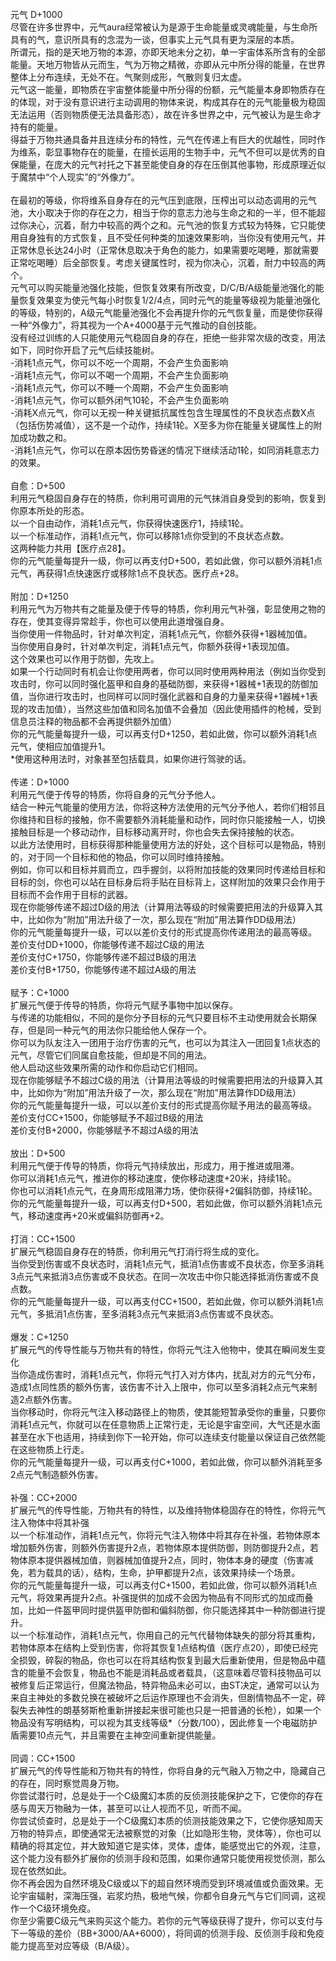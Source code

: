<title>元气</title>
<meta name="GENERATOR" content="WinCHM">
<meta http-equiv="Content-Type" content="text/html; charset=gb2312">
<br>元气 D+1000 
<br>尽管在许多世界中，元气aura经常被认为是源于生命能量或灵魂能量，与生命所具有的气，意识所具有的念混为一谈，但事实上元气具有更为深层的本质。 
<br>所谓元，指的是天地万物的本源，亦即天地未分之初，单一宇宙体系所含有的全部能量。天地万物皆从元而生，气为万物之精微，亦即从元中所分得的能量，在世界整体上分布连续，无处不在。气聚则成形，气散则复归太虚。 
<br>元气这一能量，即物质在宇宙整体能量中所分得的份额，元气能量本身即物质存在的体现，对于没有意识进行主动调用的物体来说，构成其存在的元气能量极为稳固无法运用（否则物质便无法具备形态），故在许多世界之中，元气被认为是生命才持有的能量。 
<br>得益于万物共通具备并且连续分布的特性，元气在传递上有巨大的优越性，同时作为维系，彰显事物存在的能量，在擅长运用的生物手中，元气不但可以是优秀的自保能量，在庞大的元气衬托之下甚至能使自身的存在压倒其他事物，形成原理近似于魔禁中“个人现实”的“外像力”。 
<br>
<br>在最初的等级，你将维系自身存在的元气压到底限，压榨出可以动态调用的元气池，大小取决于你的存在之力，相当于你的意志力池与生命之和的一半，但不能超过你决心，沉着，耐力中较高的两个之和。元气池的恢复方式较为特殊，它只能使用自身独有的方式恢复，且不受任何种类的加速效果影响，当你没有使用元气，并正常休息长达24小时（正常休息取决于角色的能力，如果需要吃喝睡，那就需要正常吃喝睡）后全部恢复。考虑关键属性时，视为你决心，沉着，耐力中较高的两个。 
<br>元气可以购买能量池强化技能，但恢复效果有所改变，D/C/B/A级能量池强化的能量恢复效果变为使元气每小时恢复1/2/4点，同时元气的能量等级视为能量池强化的等级，特别的，A级元气能量池强化不会再提升你的元气恢复量，而是使你获得一种“外像力”，将其视为一个A+4000基于元气推动的自创技能。 
<br>没有经过训练的人只能使用元气稳固自身的存在，拒绝一些非常次级的改变，用法如下，同时你开启了元气后续技能树。 
<br>-消耗1点元气，你可以不吃一个周期，不会产生负面影响 
<br>-消耗1点元气，你可以不喝一个周期，不会产生负面影响 
<br>-消耗1点元气，你可以不睡一个周期，不会产生负面影响 
<br>-消耗1点元气，你可以额外闭气10轮，不会产生负面影响 
<br>-消耗X点元气，你可以无视一种关键抵抗属性包含生理属性的不良状态点数X点（包括伤势减值），这不是一个动作，持续1轮。X至多为你在能量关键属性上的附加成功数之和。 
<br>-消耗1点元气，你可以在原本因伤势昏迷的情况下继续活动1轮，如同消耗意志力的效果。 
<br>
<br>自愈：D+500 
<br>利用元气稳固自身存在的特质，你利用可调用的元气抹消自身受到的影响，恢复到你原本所处的形态。 
<br>以一个自由动作，消耗1点元气，你获得快速医疗1，持续1轮。 
<br>以一个标准动作，消耗1点元气，你可以移除1点你受到的不良状态点数。 
<br>这两种能力共用【医疗点28】。 
<br>你的元气能量每提升一级，你可以再支付D+500，若如此做，你可以额外消耗1点元气，再获得1点快速医疗或移除1点不良状态。医疗点+28。 
<br>
<br>附加：D+1250 
<br>利用元气为万物共有之能量及便于传导的特质，你利用元气补强，彰显使用之物的存在，使其变得异常趁手，你也可以使用此道增强自身。 
<br>当你使用一件物品时，针对单次判定，消耗1点元气，你额外获得+1器械加值。 
<br>当你使用自身时，针对单次判定，消耗1点元气，你额外获得+1表现加值。 
<br>这个效果也可以作用于防御，先攻上。 
<br>如果一个行动同时有机会让你使用两者，你可以同时使用两种用法（例如当你受到攻击时，你可以同时强化盔甲和自身的基础防御，来获得+1器械+1表现的防御加值，当你进行攻击时，也同样可以同时强化武器和自身的力量来获得+1器械+1表现的攻击加值），当然这些加值和同名加值不会叠加（因此使用插件的枪械，受到信息员注释的物品都不会再提供额外加值） 
<br>你的元气能量每提升一级，可以再支付D+1250，若如此做，你可以额外消耗1点元气，使相应加值提升1。 
<br>*使用这种用法时，对象甚至包括载具，如果你进行驾驶的话。 
<br>
<br>传递：D+1000 
<br>利用元气便于传导的特质，你将自身的元气分予他人。 
<br>结合一种元气能量的使用方法，你将这种方法使用的元气分予他人，若你们相邻且你维持和目标的接触，你不需要额外消耗能量和动作，同时你只能接触一人，切换接触目标是一个移动动作，目标移动离开时，你也会失去保持接触的状态。 
<br>以此方法使用时，目标获得那种能量使用方法的好处，这个目标可以是物品，特别的，对于同一个目标和他的物品，你可以同时维持接触。 
<br>例如，你可以和目标并肩而立，四手握剑，以将附加技能的效果同时传递给目标和目标的剑，你也可以站在目标身后将手贴在目标背上，这样附加的效果只会作用于目标而不会作用于目标的武器。 
<br>现在你能够传递不超过D级的用法（计算用法等级的时候需要把用法的升级算入其中，比如你为“附加”用法升级了一次，那么现在“附加”用法算作DD级用法）
<br>你的元气能量每提升一级，可以以差价支付的形式提高你传递用法的最高等级。
<br>差价支付DD+1000，你能够传递不超过C级的用法
<br>差价支付C+1750，你能够传递不超过B级的用法
<br>差价支付B+1750，你能够传递不超过A级的用法
<br>
<br>赋予：C+1000
<br>扩展元气便于传导的特质，你将元气赋予事物中加以保存。 
<br>与传递的功能相似，不同的是你分予目标的元气只要目标不主动使用就会长期保存，但是同一种元气的用法你只能给他人保存一个。 
<br>你可以为队友注入一团用于治疗伤害的元气，也可以为其注入一团回复1点状态的元气，尽管它们同属自愈技能，但却是不同的用法。 
<br>他人启动这些效果所需的动作和你启动它们相同。 
<br>现在你能够赋予不超过C级的用法（计算用法等级的时候需要把用法的升级算入其中，比如你为“附加”用法升级了一次，那么现在“附加”用法算作DD级用法）
<br>你的元气能量每提升一级，可以以差价支付的形式提高你赋予用法的最高等级。
<br>差价支付CC+1500，你能够赋予不超过B级的用法
<br>差价支付B+2000，你能够赋予不超过A级的用法
<br>
<br>放出：D+500 
<br>利用元气便于传导的特质，你将元气持续放出，形成力，用于推进或阻滞。 
<br>你可以消耗1点元气，推进你的移动速度，使你移动速度+20米，持续1轮。 
<br>你也可以消耗1点元气，在身周形成阻滞力场，使你获得+2偏斜防御，持续1轮。 
<br>你的元气能量每提升一级，可以再支付D+500，若如此做，你可以额外消耗1点元气，移动速度再+20米或偏斜防御再+2。 
<br>
<br>打消：CC+1500 
<br>扩展元气稳固自身存在的特质，你利用元气打消行将生成的变化。 
<br>当你受到伤害或不良状态时，消耗1点元气，抵消1点伤害或不良状态，你至多消耗3点元气来抵消3点伤害或不良状态。在同一次攻击中你只能选择抵消伤害或不良点数。
<br>你的元气能量每提升一级，可以再支付CC+1500，若如此做，你可以额外消耗1点元气，多抵消1点伤害，至多消耗3点元气来抵消3点伤害或不良状态。 
<br>
<br>爆发：C+1250 
<br>扩展元气的传导性能与万物共有的特性，你将元气注入他物中，使其在瞬间发生变化 
<br>当你造成伤害时，消耗1点元气，你将元气打入对方体内，扰乱对方的元气分布，造成1点同性质的额外伤害，该伤害不计入上限中，你可以至多消耗2点元气来制造2点额外伤害。 
<br>当你移动时，你将元气注入移动路径上的物质，使其能短暂承受你的重量，只要你消耗1点元气，你就可以在任意物质上正常行走，无论是宇宙空间，大气还是水面甚至在水下也适用，持续到你下一轮开始，你可以连续支付能量以保证自己依然能在这些物质上行走。 
<br>你的元气能量每提升一级，可以再支付C+1000，若如此做，你可以额外消耗至多2点元气制造额外伤害。 
<br>
<br>补强：CC+2000 
<br>扩展元气的传导性能，万物共有的特性，以及维持物体稳固存在的特性，你将元气注入物体中将其补强 
<br>以一个标准动作，消耗1点元气，你将元气注入物体中将其存在补强，若物体原本增加额外伤害，则额外伤害提升2点，若物体原本提供防御，则防御提升2点，若物体原本提供器械加值，则器械加值提升2点，同时，物体本身的硬度（伤害减免，若为载具的话），结构，生命，护甲都提升2点，该效果持续一个场景。
<br>你的元气能量每提升一级，可以再支付C+1500，若如此做，你可以额外消耗1点元气，将效果再提升2点。补强提供的加成不会因为物品有不同形式的加成而叠加，比如一件盔甲同时提供盔甲防御和偏斜防御，你只能选择其中一种防御进行提升。
<br>以一个标准动作，消耗1点元气，你用自己的元气代替物体缺失的部分将其重构，若物体原本在结构上受到伤害，你将其恢复1点结构值（医疗点20），即使已经完全损毁，碎裂的物品，你也可以在将其结构恢复到最大后重新使用，但是物品中蕴含的能量不会恢复，物品也不能是消耗品或者载具，（这意味着尽管科技物品可以被修复后正常运行，但魔法物品，特异物品未必可以，由ST决定，通常可以认为来自主神处的多数兑换在被破坏之后运作原理也不会消失，但剧情物品不一定，碎裂失去神性的朗基努斯枪重新拼接起来很可能也只是一把普通的长枪），如果一个物品没有写明结构，可以视为其支线等级*（分数/100），因此修复一个电磁防护盾需要10点元气，并且需要在主神空间重新提供能量。 
<br>
<br>同调：CC+1500
<br>扩展元气的传导性能和万物共有的特性，你将自身的元气融入万物之中，隐藏自己的存在，同时察觉周身万物。 
<br>你尝试潜行时，总是处于一个C级魔幻本质的反侦测技能保护之下，它使你的存在感与周天万物融为一体，甚至可以让人视而不见，听而不闻。 
<br>你尝试侦查时，总是处于一个C级魔幻本质的侦测技能效果之下，它使你感知周天万物的特异点，即使通常无法被察觉的对象（比如隐形生物，灵体等），你也可以精确的将其定位，并大致知道它是实体，灵体，虚体，能感觉出它的外观，注意，这个能力没有额外扩展你的侦测手段和范围，如果你通常只能使用视觉侦测，那么现在依然如此。 
<br>你不再会因为自然环境及C级或以下的超自然环境而受到环境减值或负面效果。无论宇宙辐射，深海压强，岩浆灼热，极地气候，你都令自身元气与它们同调，这视作一个C级环境免疫。 
<br>你至少需要C级元气来购买这个能力。若你的元气等级获得了提升，你可以支付与下一等级的差价（BB+3000/AA+6000），将同调的侦测手段、反侦测手段和免疫能力提高至对应等级（B/A级）。
